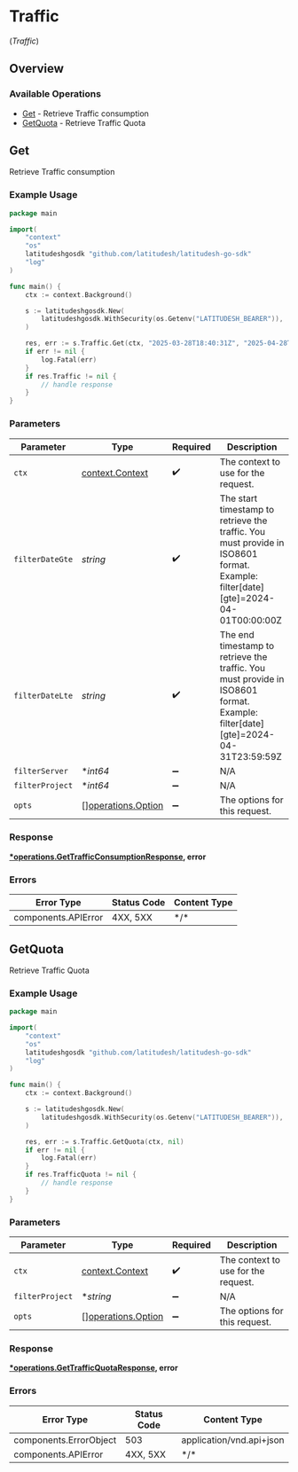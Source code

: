 # Traffic
(*Traffic*)

## Overview

### Available Operations

* [Get](#get) - Retrieve Traffic consumption
* [GetQuota](#getquota) - Retrieve Traffic Quota

## Get

Retrieve Traffic consumption

### Example Usage

```go
package main

import(
	"context"
	"os"
	latitudeshgosdk "github.com/latitudesh/latitudesh-go-sdk"
	"log"
)

func main() {
    ctx := context.Background()

    s := latitudeshgosdk.New(
        latitudeshgosdk.WithSecurity(os.Getenv("LATITUDESH_BEARER")),
    )

    res, err := s.Traffic.Get(ctx, "2025-03-28T18:40:31Z", "2025-04-28T18:40:31Z", latitudeshgosdk.Int64(196), latitudeshgosdk.Int64(306))
    if err != nil {
        log.Fatal(err)
    }
    if res.Traffic != nil {
        // handle response
    }
}
```

### Parameters

| Parameter                                                                                                                        | Type                                                                                                                             | Required                                                                                                                         | Description                                                                                                                      |
| -------------------------------------------------------------------------------------------------------------------------------- | -------------------------------------------------------------------------------------------------------------------------------- | -------------------------------------------------------------------------------------------------------------------------------- | -------------------------------------------------------------------------------------------------------------------------------- |
| `ctx`                                                                                                                            | [context.Context](https://pkg.go.dev/context#Context)                                                                            | :heavy_check_mark:                                                                                                               | The context to use for the request.                                                                                              |
| `filterDateGte`                                                                                                                  | *string*                                                                                                                         | :heavy_check_mark:                                                                                                               | The start timestamp to retrieve the traffic. You must provide in ISO8601 format. Example: filter[date][gte]=2024-04-01T00:00:00Z |
| `filterDateLte`                                                                                                                  | *string*                                                                                                                         | :heavy_check_mark:                                                                                                               | The end timestamp to retrieve the traffic. You must provide in ISO8601 format. Example: filter[date][gte]=2024-04-31T23:59:59Z   |
| `filterServer`                                                                                                                   | **int64*                                                                                                                         | :heavy_minus_sign:                                                                                                               | N/A                                                                                                                              |
| `filterProject`                                                                                                                  | **int64*                                                                                                                         | :heavy_minus_sign:                                                                                                               | N/A                                                                                                                              |
| `opts`                                                                                                                           | [][operations.Option](../../models/operations/option.md)                                                                         | :heavy_minus_sign:                                                                                                               | The options for this request.                                                                                                    |

### Response

**[*operations.GetTrafficConsumptionResponse](../../models/operations/gettrafficconsumptionresponse.md), error**

### Errors

| Error Type          | Status Code         | Content Type        |
| ------------------- | ------------------- | ------------------- |
| components.APIError | 4XX, 5XX            | \*/\*               |

## GetQuota

Retrieve Traffic Quota

### Example Usage

```go
package main

import(
	"context"
	"os"
	latitudeshgosdk "github.com/latitudesh/latitudesh-go-sdk"
	"log"
)

func main() {
    ctx := context.Background()

    s := latitudeshgosdk.New(
        latitudeshgosdk.WithSecurity(os.Getenv("LATITUDESH_BEARER")),
    )

    res, err := s.Traffic.GetQuota(ctx, nil)
    if err != nil {
        log.Fatal(err)
    }
    if res.TrafficQuota != nil {
        // handle response
    }
}
```

### Parameters

| Parameter                                                | Type                                                     | Required                                                 | Description                                              |
| -------------------------------------------------------- | -------------------------------------------------------- | -------------------------------------------------------- | -------------------------------------------------------- |
| `ctx`                                                    | [context.Context](https://pkg.go.dev/context#Context)    | :heavy_check_mark:                                       | The context to use for the request.                      |
| `filterProject`                                          | **string*                                                | :heavy_minus_sign:                                       | N/A                                                      |
| `opts`                                                   | [][operations.Option](../../models/operations/option.md) | :heavy_minus_sign:                                       | The options for this request.                            |

### Response

**[*operations.GetTrafficQuotaResponse](../../models/operations/gettrafficquotaresponse.md), error**

### Errors

| Error Type               | Status Code              | Content Type             |
| ------------------------ | ------------------------ | ------------------------ |
| components.ErrorObject   | 503                      | application/vnd.api+json |
| components.APIError      | 4XX, 5XX                 | \*/\*                    |